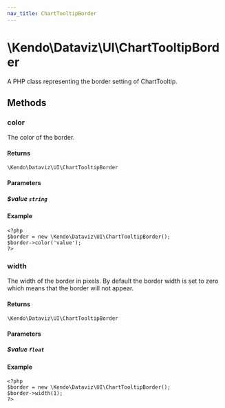 ```yaml
---
nav_title: ChartTooltipBorder
---
```


# \Kendo\Dataviz\UI\ChartTooltipBorder

A PHP class representing the border setting of ChartTooltip.


## Methods

### color
The color of the border.

#### Returns
`\Kendo\Dataviz\UI\ChartTooltipBorder`

#### Parameters

##### $value `string`



#### Example 
    <?php
    $border = new \Kendo\Dataviz\UI\ChartTooltipBorder();
    $border->color('value');
    ?>

### width
The width of the border in pixels. By default the border width is set to zero which means that the border will not appear.

#### Returns
`\Kendo\Dataviz\UI\ChartTooltipBorder`

#### Parameters

##### $value `float`



#### Example 
    <?php
    $border = new \Kendo\Dataviz\UI\ChartTooltipBorder();
    $border->width(1);
    ?>

